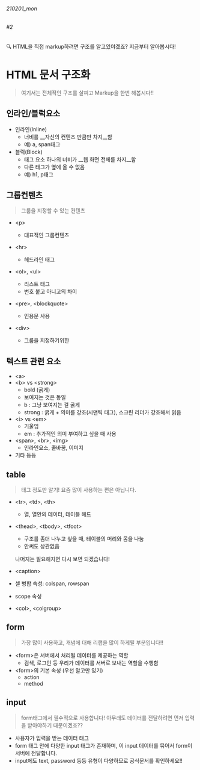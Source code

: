 ###### 210201_mon

###### #2



:mag: HTML을 직접 markup하려면 구조를 알고있야겠죠? 지금부터 알아봅시다!



# HTML 문서 구조화

> 여기서는 전체적인 구조를 살피고 Markup을 한번 해봅시다!!

## 인라인/블럭요소

- 인라인(Inline)
  - 너비를 __자신의 컨텐츠 만큼만 차지__함
  - 예) a, span태그
- 블럭(Block)
  - 태그 요소 하나의 너비가 __웹 화면 전체를 차지__함
  - 다른 태그가 옆에 올 수 없음
  - 예) h1, p태그



## 그룹컨텐츠

> 그룹을 지정할 수 있는 컨텐츠

- \<p>
  - 대표적인 그룹컨텐츠

- \<hr>
  - 헤드라인 태그
- \<ol>,  \<ul>
  - 리스트 태그
  - 번호 붙고 아니고의 차이
- \<pre>, \<blockquote>
  - 인용문 사용
- \<div>
  - 그룹을 지정하기위한



## 텍스트 관련 요소

- \<a>
- \<b> vs \<strong>
  - bold (굵게)
  - 보여지는 것은 동일
  - b : 그냥 보여지는 걸 굵게
  - strong : 굵게 + 의미를 강조(시맨틱 태그), 스크린 리더가 강조해서 읽음
- \<i> vs \<em>
  - 기울임
  - em : 추가적인 의미 부여하고 싶을 때 사용
- \<span>, \<br>, \<img>
  - 인라인요소, 줄바꿈, 이미지
- 기타 등등



## table

> 태그 정도만 알기! 요즘 많이 사용하는 편은 아닙니다.

- \<tr>, \<td>, \<th>

  - 열, 열안의 데이터, 데이블 헤드

- \<thead>, \<tbody>, \<tfoot>

  - 구조를 좀더 나누고 싶을 때, 테이블의 머리와 몸을 나눔
  - 안써도 상관없음

  나머지는 필요해지면 다시 보면 되겠습니다!

- \<caption>

- 셀 병합 속성: colspan, rowspan

- scope 속성

- \<col>, \<colgroup>



## form

> 가장 많이 사용하고, 개념에 대해 리캡을 많이 하게될 부분입니다!!

- \<form>은 서버에서 처리될 데이터를 제공하는 역할
  - 검색, 로그인 등 우리가 데이터를 서버로 보내는 역할을 수행함
- \<form>의 기본 속성 (우선 알고만 있기)
  - action
  - method



## input

> form태그에서 필수적으로 사용합니다! 아무래도 데이터를 전달하려면 먼저 입력을 받아야하기 때문이겠죠??

- 사용자가 입력을 받는 데이터 태그
- form 태그 안에 다양한 input 태그가 존재하며, 이 input 데이터를 묶어서 form이 서버에 전달합니다.
- input에도 text, password 등등 유형이 다양하므로 공식문서를 확인하세요!!